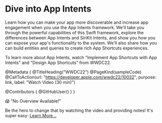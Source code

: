 # Dive into App Intents

Learn how you can make your app more discoverable and increase app engagement when you use the App Intents framework. We'll take you through the powerful capabilities of this Swift framework, explore the differences between App Intents and SiriKit Intents, and show you how you can expose your app's functionality to the system. We'll also share how you can build entities and queries to create rich App Shortcuts experiences.

To learn more about App Intents, watch "Implement App Shortcuts with App Intents" and "Design App Shortcuts" from WWDC22.

@Metadata {
   @TitleHeading("WWDC22")
   @PageKind(sampleCode)
   @CallToAction(url: "https://developer.apple.com/wwdc22/10032", purpose: link, label: "Watch Video (30 min)")

   @Contributors {
      @GitHubUser(<replace this with your GitHub handle>)
   }
}

😱 "No Overview Available!"

Be the hero to change that by watching the video and providing notes! It's super easy:
 [Learn More…](https://wwdcnotes.github.io/WWDCNotes/documentation/wwdcnotes/contributing)
